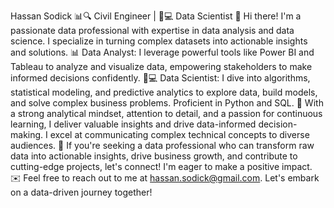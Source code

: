 Hassan Sodick
📊🔍 Civil Engineer | 🧠💻 Data Scientist 👋
Hi there! I'm a passionate data professional with expertise in data analysis and data science. I specialize in turning complex datasets into actionable insights and solutions.
📊 Data Analyst: I leverage powerful tools like Power BI and Tableau to analyze and visualize data, empowering stakeholders to make informed decisions confidently.
🧠💻 Data Scientist: I dive into algorithms, statistical modeling, and predictive analytics to explore data, build models, and solve complex business problems. Proficient in Python and SQL.
🔬 With a strong analytical mindset, attention to detail, and a passion for continuous learning, I deliver valuable insights and drive data-informed decision-making. I excel at communicating complex technical concepts to diverse audiences.
🌟 If you're seeking a data professional who can transform raw data into actionable insights, drive business growth, and contribute to cutting-edge projects, let's connect! I'm eager to make a positive impact.
✉️ Feel free to reach out to me at hassan.sodick@gmail.com. Let's embark on a data-driven journey together!

<!---
HSodick/HSodick is a ✨ special ✨ repository because its `README.md` (this file) appears on your GitHub profile.
You can click the Preview link to take a look at your changes.
--->
